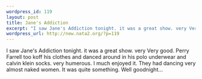 ```yaml
--- 
wordpress_id: 119
layout: post
title: Jane's Addiction
excerpt: "I saw Jane's Addiction tonight. it was a great show. very Very good. Perry Farrell too koff his clothes and danced around in his polo underwear and calvin klein socks. very humerous. I much enjoyed it. They had dancing very almost naked women. It was quite something. Well goodnight... "
wordpress_url: http://new.nata2.org/?p=119
---
```

I saw Jane's Addiction tonight. it was a great show. very Very good. Perry Farrell too koff his clothes and danced around in his polo underwear and calvin klein socks. very humerous. I much enjoyed it. They had dancing very almost naked women. It was quite something. Well goodnight... 
